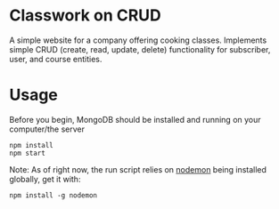 # Classwork on CRUD

A simple website for a company offering cooking classes. Implements simple CRUD (create, read, update, delete) functionality for subscriber, user, and course entities.

# Usage

Before you begin, MongoDB should be installed and running on your computer/the server

```
npm install
npm start
```

Note: As of right now, the run script relies on [nodemon](https://www.npmjs.com/package/nodemon) being installed globally, get it with:

```
npm install -g nodemon
```